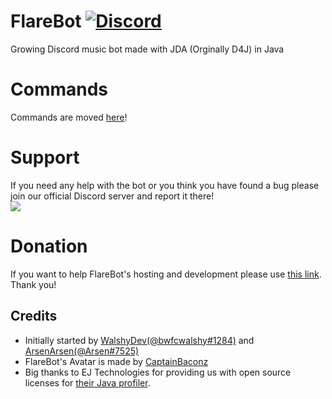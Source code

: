 # FlareBot [![Discord](https://discordapp.com/api/guilds/226785954537406464/widget.png)](https://discord.gg/TTAUGvZ)
Growing Discord music bot made with JDA (Orginally D4J) in Java

# Commands
Commands are moved [here](https://flarebot.stream/#commands)!

# Support
If you need any help with the bot or you think you have found a bug please join our official Discord server and report it there!  
[![](https://discordapp.com/api/guilds/226785954537406464/embed.png?style=banner1)](https://discord.gg/TTAUGvZ)

# Donation
If you want to help FlareBot's hosting and development please use [this link](https://www.paypal.me/FlareBot). Thank you!

## Credits
* Initially started by [WalshyDev(@bwfcwalshy#1284)](https://github.com/WalshyDev/) and [ArsenArsen(@Arsen#7525)](https://github.com/ArsenArsen/)
* FlareBot's Avatar is made by [CaptainBaconz](https://www.twitch.tv/captainbaconz)
* Big thanks to EJ Technologies for providing us with open source licenses for [their Java profiler](https://www.ej-technologies.com/products/jprofiler/overview.html). 
